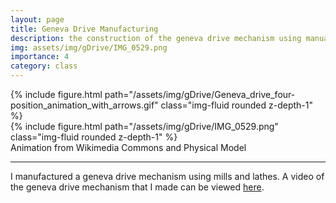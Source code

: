 ```yaml
---
layout: page
title: Geneva Drive Manufacturing
description: the construction of the geneva drive mechanism using manual and CNC lathes and mills
img: assets/img/gDrive/IMG_0529.png
importance: 4
category: class
---
```


<div class="row">
    <div class="col-sm mt-3 mt-md-0">
        {% include figure.html path="/assets/img/gDrive/Geneva_drive_four-position_animation_with_arrows.gif" class="img-fluid rounded z-depth-1" %}
    </div>
    <div class="col-sm mt-3 mt-md-0">
        {% include figure.html path="/assets/img/gDrive/IMG_0529.png" class="img-fluid rounded z-depth-1" %}
    </div>
</div>
<div class="caption">
    Animation from Wikimedia Commons and Physical Model
</div>

<hr>

I manufactured a geneva drive mechanism using mills and lathes. A video
of the geneva drive mechanism that I made can be viewed
<a href="https://drive.google.com/file/d/1ryrMpm93IbWAiiVmCzRx3n1pFYeh0id6/view">here</a>.